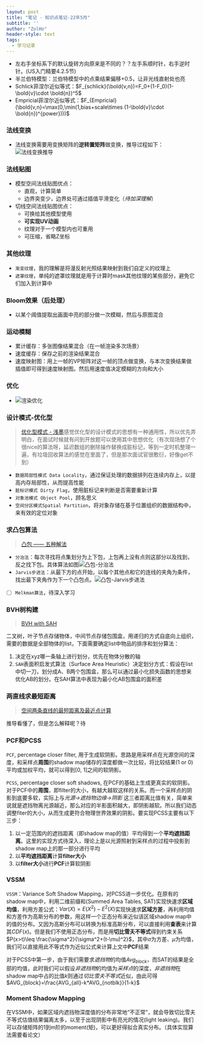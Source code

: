 ```yaml
---
layout: post
title: "笔记 - 知识点笔记-22年5月"
subtitle: ''
author: "ZolHo"
header-style: text
tags:
  - 学习记录
---
```


- 左右手坐标系下的默认旋转方向原来是不同的？？左手系顺时针，右手逆时针。(US入门精要4.2.5节)
- 半兰伯特模型：兰伯特模型中的点乘结果偏移+0.5，让非光线直射处也亮
- Schlick菲涅尔近似等式：$F_{schlick}(\bold{v,n})=F_0+(1-F_0)(1-\bold{v}\cdot \bold{n})^5$  
- Empricial菲涅尔近似等式：$F_{Empricial}(\bold{v,n}=\max(0,\min(1,bias+scale\times (1-\bold{v}\cdot \bold{n})^{power})))$  
  
### 法线变换

- 法线变换需要用变换矩阵的**逆转置矩阵**做变换，推导过程如下：![法线变换推导](/img/note/2022-05-03-15-52-00.png)

### 法线贴图

- 模型空间法线贴图优点：
  - 直观，计算简单
  - 边界突变少，边界处可通过插值平滑变化（*待加深理解*）
- 切线空间法线贴图优点：
  - 可换给其他模型使用
  - **可实现UV动画**
  - 纹理对于一个模型内也可重用
  - 可压缩，省略Z坐标

### 其他纹理

- `渐变纹理`，我的理解是将漫反射光照结果映射到我们自定义的纹理上
- `遮罩纹理`，单纯的遮罩纹理就是用于计算时mask其他纹理的某些部分，避免它们加入到计算中

### Bloom效果（后处理）

- 以某个阈值提取出画面中亮的部分做一次模糊，然后与原图混合

### 运动模糊

- 累计缓存：多张图像结果混合（在一帧渲染多次场景）
- 速度缓存：保存之前的渲染结果混合
- 速度映射图：用上一帧的VP矩阵对这一帧的顶点做变换，与本次变换结果做插值即可得到速度映射图。然后用速度值决定模糊的方向和大小

### 优化

- ![渲染优化](/img/note/2022-05-03-20-13-40.png)

### 设计模式-优化型

> [优化型模式 - 浅墨](https://github.com/QianMo/Game-Programmer-Study-Notes/blob/master/Content/%E3%80%8A%E6%B8%B8%E6%88%8F%E7%BC%96%E7%A8%8B%E6%A8%A1%E5%BC%8F%E3%80%8B%E8%AF%BB%E4%B9%A6%E7%AC%94%E8%AE%B0/README.md)感觉优化型的设计模式的思想有一种通用性，所以优先弄明白，在面试时候就有问到开放题可以使用其中思想优化（有次现场想了个很nice的算法呀，延迟数组的删除操作替换成脏标记，等到一定时机整理一遍，有垃圾回收算法的感觉在里面了，但是那次面试官很敷衍，好像get不到）

- `数据局部性模式 Data Locality`，通过保证处理的数据排列在连续内存上，以提高内存局部性，从而提高性能
- `脏标识模式 Dirty Flag`，使用脏标记来判断是否需要重新计算
- `对象池模式 Object Pool`，顾名思义
- `空间分区模式Spatial Partition`，将对象存储在基于位置组织的数据结构中，来有效的定位对象

### 求凸包算法

> [凸包 —— 五种解法](https://blog.csdn.net/lxt_Lucia/article/details/83116517)

- `分治法`：每次寻找将点集划分为上下包，上包再上没有点则这部分以及找到，反之找下包。具体算法如图![凸包-分治法](/img/note/2022-05-04-21-27-11.png)
- `Jarvis步进法`：从最下方的点开始，以每个其他点和它的连线的夹角为条件，找出最下夹角作为下一个凸包点。![凸包-Jarvis步进法](/img/note/2022-05-04-21-34-01.png)
- [ ] `Melkman算法`，待深入学习

### BVH树构建

> [BVH with SAH](https://www.cnblogs.com/lookof/p/3546320.html)

二叉树，叶子节点存储物体，中间节点存储包围盒，用递归的方式自底向上组织，需要的数据是全部物体的list，下面需要确定list中物品的排序和划分算法：

1. 决定在xyz哪一条轴上进行划分，优先在物体分散的轴
2. `SAH`表面积启发式算法（Surface Area Heuristic）决定划分方式：假设在list中切一刀，划分成A、B两个包围盒，那么可以通过最小化损失函数的思想来优化AB的划分。在SAH算法中表现为最小化AB包围盒的面积差

### 两直线求最短距离

> [空间两条直线的最短距离及最近点计算](https://blog.csdn.net/Hunter_pcx/article/details/78577202)

推导看懂了，但是怎么解释呢？待

### PCF和PCSS

`PCF`, percentage closer filter, 用于生成软阴影。思路是用采样点在光源空间的深度，和采样点**周围**的shadow map储存的深度都做一次比较，将比较结果(1 or 0)平均或加权平均，就可以得到[0, 1]之间的软阴影。

`PCSS`, percentage closer soft shadows, 在PCF的基础上生成更真实的软阴影。对于PCF中的**周围**，即filter的大小，有越大越软这样的关系。而一个采样点的阴影到底要多软，实际上与*光源->遮挡物边缘->阴影* 这三者距离比值有关，简单来说就是遮挡物离光源越近，那么对应的半影面积越大，即阴影越软。所以我们动态调整fiter的大小，从而生成更符合物理世界效果的阴影。要实现PCSS主要有以下三步：

1. 以一定范围内的遮挡距离（即shadow map的值）平均得到一个**平均遮挡距离**。这里的实现方式待深入，理论上是以光源照射到采样点的过程中投影到shadow map上的那一部分进行平均
2. 以**平均遮挡距离**计算**filter大小**
3. 以**filter大小**进行**PCF**计算软阴影

### VSSM

`VSSM`：Variance Soft Shadow Mapping，对PCSS进一步优化。在原有的shadow map中，利用二维前缀和(Summed Area Tables, SAT)实现快速求**区域均值**，利用方差公式：$Var(X)=E(X^2)-E^2(X)$实现快速求**区域方差**，再利用均值和方差作为高斯分布的参数，用这样一个正态分布来近似该区域shadow map中的值的分布。又因为高斯分布可以转换为标准高斯分布，可以直接利用**查表**来计算其$CDF(x)$。但是我们不使用正态分布，而是用**切比雪夫不等式**得到约束关系$P(x>t)\leq \frac{\sigma^2}{\sigma^2+(t-\mu)^2}$，其中$\sigma$为方差、$\mu$为均值，我们可以直接用此不等式作为近似公式来计算上文中**PCF**结果

对于PCSS中第一步，由于我们需要求*遮挡物*的均值$Avg_{block}$，而SAT的结果是全部的均值，此时我们可以假设*非遮挡物*的均值为*采样点*的深度，*非遮挡物*在shadow map中占的比值$k$则通过*切比雪夫不等式*近似，由此可得$AVG_{block}=\frac{AVG_{all}-k*AVG_{notblk}}{1-k}$

### Moment Shadow Mapping

在VSSM中，如果区域内遮挡物深度值的分布非常地“不正常”，就会导致切比雪夫不等式估值结果偏离太多，以至于出现阴影中有亮光的情况(light leaking)。我们可以存储矩阵的1到m阶的moment(矩)，可以更好得拟合真实分布。（具体实现算法需要看论文）
